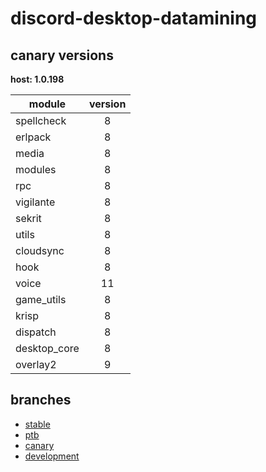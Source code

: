 # discord-desktop-datamining

## canary versions

**host: 1.0.198**

| module | version |
| ------ | :-----: |
| spellcheck | 8 |
| erlpack | 8 |
| media | 8 |
| modules | 8 |
| rpc | 8 |
| vigilante | 8 |
| sekrit | 8 |
| utils | 8 |
| cloudsync | 8 |
| hook | 8 |
| voice | 11 |
| game_utils | 8 |
| krisp | 8 |
| dispatch | 8 |
| desktop_core | 8 |
| overlay2 | 9 |

## branches

- [stable](https://github.com/OpenAsar/discord-desktop-datamining/tree/stable)
- [ptb](https://github.com/OpenAsar/discord-desktop-datamining/tree/ptb)
- [canary](https://github.com/OpenAsar/discord-desktop-datamining/tree/canary)
- [development](https://github.com/OpenAsar/discord-desktop-datamining/tree/development)